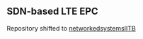 ## SDN-based LTE EPC

Repository shifted to [networkedsystemsIITB](https://github.com/networkedsystemsIITB/SDN_LTE_EPC)
